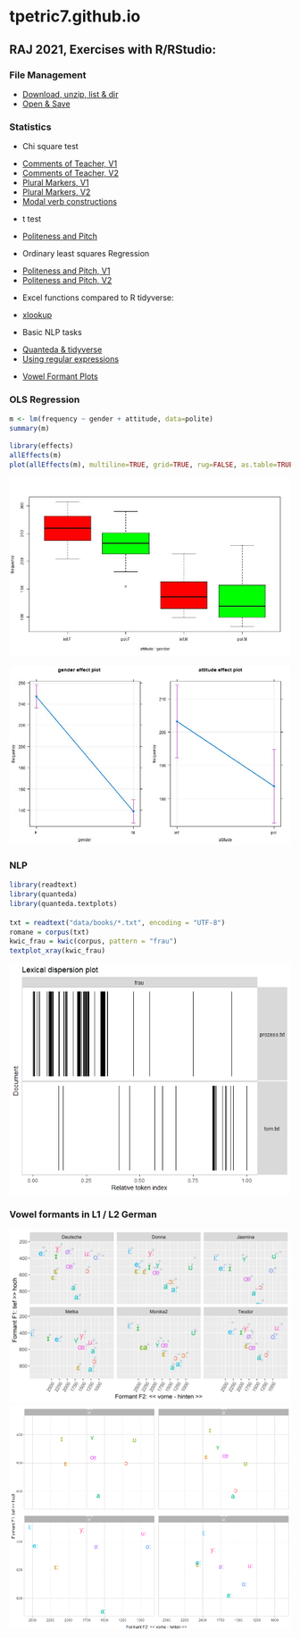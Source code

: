 # tpetric7.github.io

## RAJ 2021, Exercises with R/RStudio:

### File Management 
- [Download, unzip, list & dir](docs/download_unzip_list_dir.md)
- [Open & Save](docs/Odpiranje_in_shranjevanje.md)

### Statistics
* Chi square test
- [Comments of Teacher, V1](docs/kommentare_chisq.md)
- [Comments of Teacher, V2](docs/kommentare_chisq.R)
- [Plural Markers, V1](docs/plural_chisq1.md)
- [Plural Markers, V2](docs/plural_chisq2.md)
- [Modal verb constructions](docs/Modalkonstruktionen_chisq3.md)

* t test
- [Politeness and Pitch](docs/t_preskus.md)

* Ordinary least squares Regression
- [Politeness and Pitch, V1](docs/politeness.md)
- [Politeness and Pitch, V2](docs/Politeness.R)

* Excel functions compared to R tidyverse: 
- [xlookup](docs/Excel_vs_R.md)

* Basic NLP tasks
- [Quanteda & tidyverse](docs/Sawyer_Prozess.md)
- [Using regular expressions](docs/Regex_in_quanteda.md)

* [Vowel Formant Plots](docs/S03_Vokalformanten_Dauer.md)

### OLS Regression

``` r
m <- lm(frequency ~ gender + attitude, data=polite)
summary(m)
```

``` r
library(effects)
allEffects(m)
plot(allEffects(m), multiline=TRUE, grid=TRUE, rug=FALSE, as.table=TRUE)
```

![Plot 1](pictures/politeness_boxplot.jpg)

![Plot 2](pictures/politeness_lineplot.jpg)

### NLP

``` r
library(readtext)
library(quanteda)
library(quanteda.textplots)

txt = readtext("data/books/*.txt", encoding = "UTF-8")
romane = corpus(txt)
kwic_frau = kwic(corpus, pattern = "frau")
textplot_xray(kwic_frau)
```

![Plot 3](pictures/kwic_xray_frau.png)

### Vowel formants in L1 / L2 German

![Plot 4](pictures/messungen_tp_vokalformanten_ipa.jpg) ![Plot 5](pictures/vokalformanten_interaktiv_l1_l2_lang_kurz.png)
